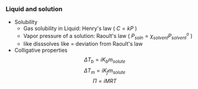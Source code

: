 ### Liquid and solution
- Solubility
    - Gas solubility in Liquid: Henry's law ( $C=kP$ )
    - Vapor pressure of a solution: Raoult's law ( $P_{soln}=\chi_{solvent}P^o_{solvent}$ )
    - like disssolves like = deviation from Raoult's law
- Colligative properties
    $$\Delta T_b=iK_bm_{solute}$$
    $$\Delta T_m=iK_fm_{solute}$$
    $$\Pi=iMRT$$
    